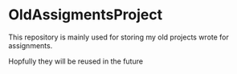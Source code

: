 # OldAssigmentsProject
This repository is mainly used for storing my old projects wrote for assignments.

Hopfully they will be reused in the future
